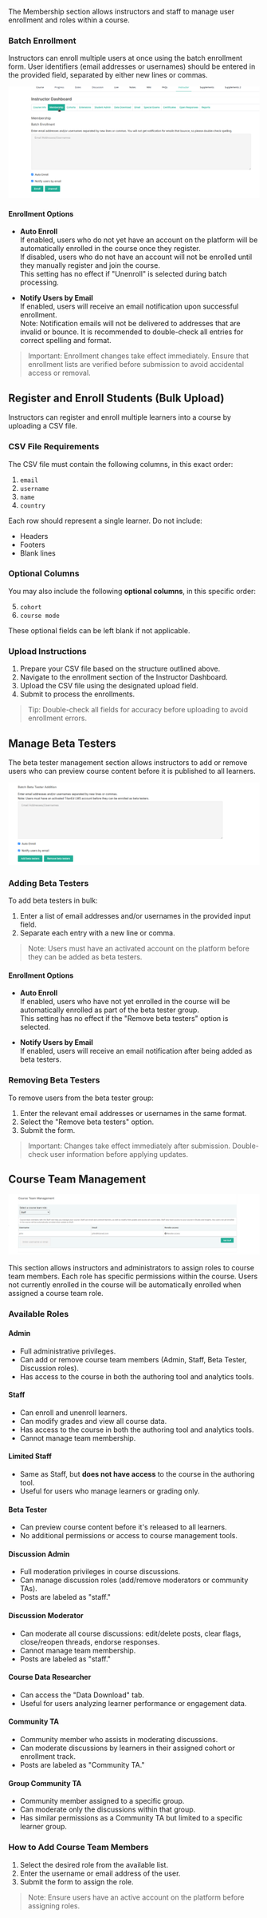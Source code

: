 The Membership section allows instructors and staff to manage user enrollment and roles within a course.

### Batch Enrollment

Instructors can enroll multiple users at once using the batch enrollment form. User identifiers (email addresses or usernames) should be entered in the provided field, separated by either new lines or commas.

  ![admin8](../images/admin8.png)


#### Enrollment Options

- **Auto Enroll**  
  If enabled, users who do not yet have an account on the platform will be automatically enrolled in the course once they register.  
  If disabled, users who do not have an account will not be enrolled until they manually register and join the course.  
  This setting has no effect if "Unenroll" is selected during batch processing.

- **Notify Users by Email**  
  If enabled, users will receive an email notification upon successful enrollment.  
  Note: Notification emails will not be delivered to addresses that are invalid or bounce. It is recommended to double-check all entries for correct spelling and format.

> Important: Enrollment changes take effect immediately. Ensure that enrollment lists are verified before submission to avoid accidental access or removal.

## Register and Enroll Students (Bulk Upload)

Instructors can register and enroll multiple learners into a course by uploading a CSV file.

### CSV File Requirements

The CSV file must contain the following columns, in this exact order:

1. `email`
2. `username`
3. `name`
4. `country`

Each row should represent a single learner. Do not include:

- Headers
- Footers
- Blank lines

### Optional Columns

You may also include the following **optional columns**, in this specific order:

5. `cohort`  
6. `course mode`

These optional fields can be left blank if not applicable.

### Upload Instructions

1. Prepare your CSV file based on the structure outlined above.
2. Navigate to the enrollment section of the Instructor Dashboard.
3. Upload the CSV file using the designated upload field.
4. Submit to process the enrollments.

> Tip: Double-check all fields for accuracy before uploading to avoid enrollment errors.

## Manage Beta Testers

The beta tester management section allows instructors to add or remove users who can preview course content before it is published to all learners.

  ![admin8](../images/admin9.png)


### Adding Beta Testers

To add beta testers in bulk:

1. Enter a list of email addresses and/or usernames in the provided input field.
2. Separate each entry with a new line or comma.

> Note: Users must have an activated account on the platform before they can be added as beta testers.

#### Enrollment Options

- **Auto Enroll**  
  If enabled, users who have not yet enrolled in the course will be automatically enrolled as part of the beta tester group.  
  This setting has no effect if the "Remove beta testers" option is selected.

- **Notify Users by Email**  
  If enabled, users will receive an email notification after being added as beta testers.

### Removing Beta Testers

To remove users from the beta tester group:

1. Enter the relevant email addresses or usernames in the same format.
2. Select the "Remove beta testers" option.
3. Submit the form.

> Important: Changes take effect immediately after submission. Double-check user information before applying updates.


## Course Team Management

  ![admin10](../images/admin10.png)


This section allows instructors and administrators to assign roles to course team members. Each role has specific permissions within the course. Users not currently enrolled in the course will be automatically enrolled when assigned a course team role.

### Available Roles

#### Admin
- Full administrative privileges.
- Can add or remove course team members (Admin, Staff, Beta Tester, Discussion roles).
- Has access to the course in both the authoring tool and analytics tools.

#### Staff
- Can enroll and unenroll learners.
- Can modify grades and view all course data.
- Has access to the course in both the authoring tool and analytics tools.
- Cannot manage team membership.

#### Limited Staff
- Same as Staff, but **does not have access** to the course in the authoring tool.
- Useful for users who manage learners or grading only.

#### Beta Tester
- Can preview course content before it's released to all learners.
- No additional permissions or access to course management tools.

#### Discussion Admin
- Full moderation privileges in course discussions.
- Can manage discussion roles (add/remove moderators or community TAs).
- Posts are labeled as "staff."

#### Discussion Moderator
- Can moderate all course discussions: edit/delete posts, clear flags, close/reopen threads, endorse responses.
- Cannot manage team membership.
- Posts are labeled as "staff."

#### Course Data Researcher
- Can access the "Data Download" tab.
- Useful for users analyzing learner performance or engagement data.

#### Community TA
- Community member who assists in moderating discussions.
- Can moderate discussions by learners in their assigned cohort or enrollment track.
- Posts are labeled as "Community TA."

#### Group Community TA
- Community member assigned to a specific group.
- Can moderate only the discussions within that group.
- Has similar permissions as a Community TA but limited to a specific learner group.

### How to Add Course Team Members

1. Select the desired role from the available list.
2. Enter the username or email address of the user.
3. Submit the form to assign the role.

> Note: Ensure users have an active account on the platform before assigning roles.

